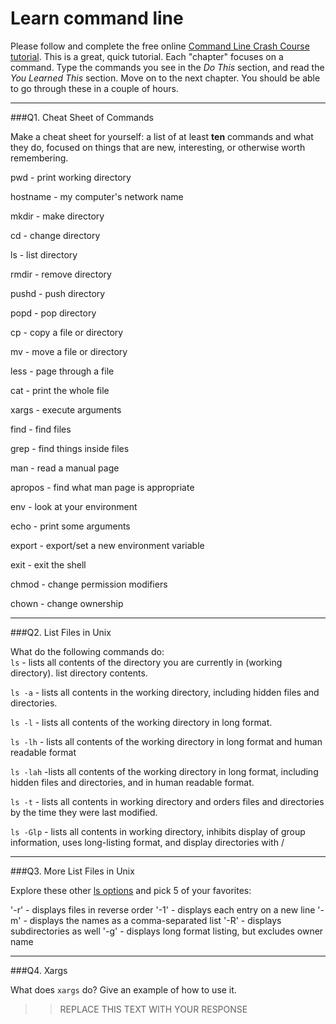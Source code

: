 # Learn command line

Please follow and complete the free online [Command Line Crash Course
tutorial](http://cli.learncodethehardway.org/book/). This is a great,
quick tutorial. Each "chapter" focuses on a command. Type the commands
you see in the _Do This_ section, and read the _You Learned This_
section. Move on to the next chapter. You should be able to go through
these in a couple of hours.

---

###Q1.  Cheat Sheet of Commands  

Make a cheat sheet for yourself: a list of at least **ten** commands and what they do, focused on things that are new, interesting, or otherwise worth remembering.

pwd - print working directory

hostname - my computer's network name

mkdir - make directory

cd - change directory

ls - list directory

rmdir - remove directory

pushd - push directory

popd - pop directory

cp - copy a file or directory

mv - move a file or directory

less - page through a file

cat - print the whole file

xargs - execute arguments

find - find files

grep - find things inside files

man - read a manual page

apropos - find what man page is appropriate

env - look at your environment

echo - print some arguments

export - export/set a new environment variable

exit - exit the shell

chmod - change permission modifiers

chown - change ownership

---

###Q2.  List Files in Unix   

What do the following commands do:  
`ls` - lists all contents of the directory you are currently in (working directory).  list directory contents.

`ls -a`  - lists all contents in the working directory, including hidden files and directories.

`ls -l`  - lists all contents of the working directory in long format.

`ls -lh`  - lists all contents of the working directory in long format and human readable format

`ls -lah`  -lists all contents of the working directory in long format, including hidden files and directories, and in human readable format.

`ls -t`  - lists all contents in working directory and orders files and directories by the time they were last modified.

`ls -Glp` - lists all contents in working directory, inhibits display of group information, uses long-listing format, and display directories with /

---

###Q3.  More List Files in Unix  

Explore these other [ls options](http://www.techonthenet.com/unix/basic/ls.php) and pick 5 of your favorites:

'-r' - displays files in reverse order
'-1' - displays each entry on a new line
'-m' - displays the names as a comma-separated list
'-R' - displays subdirectories as well
'-g' - displays long format listing, but excludes owner name

---

###Q4.  Xargs   

What does `xargs` do? Give an example of how to use it.

> > REPLACE THIS TEXT WITH YOUR RESPONSE

 

